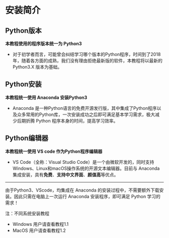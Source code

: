# 安装简介


## Python版本
**本教程使用的程序版本统一为 Python3**
- 对于初学者而言，可能曾会纠结学习哪个版本的Python程序，时间到了2018年，随着各方面的成熟，我们没有理由拒绝最新版的软件，本教程将以最新的 Python3.X 版本为基础。

## Python安装
**本教程统一使用 Anaconda 安装Python3**
- Anaconda 是一种Python语言的免费开源发行版，其中集成了Python程序以及众多常用的Python库，一次安装成功之后即可满足基本学习需求，极大减少后期折腾 Python 程序本身的时间，提高学习效率。

## Python编辑器
**本教程统一使用 VS code 作为Python程序编辑器**
- VS Code（全称：Visual Studio Code）是一个由微软开发的，同时支持Windows、Linux和macOS操作系统的开源文本编辑器。目前与 Anaconda 集成安装，具有**免费**、**支持中文界面**、**颜值高**等优点。


---



由于Python3、VScode，均集成在 Anaconda 的安装过程中，不需要额外下载安装。因此只需在电脑上一次运行 Anaconda 安装程序，即可满足 Python 学习的需求！

注：不同系统安装教程
- Windows 用户请查看教程1.1
- MacOS 用户请查看教程1.2














